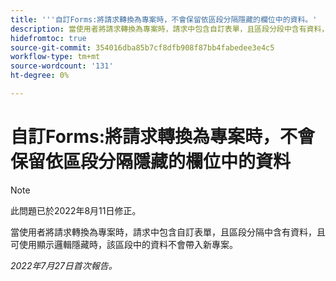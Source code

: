 ```yaml
---
title: '''自訂Forms:將請求轉換為專案時，不會保留依區段分隔隱藏的欄位中的資料。'
description: 當使用者將請求轉換為專案時，請求中包含自訂表單，且區段分段中含有資料，且可使用顯示邏輯隱藏時，該區段中的資料不會傳至新專案。
hidefromtoc: true
source-git-commit: 354016dba85b7cf8dfb908f87bb4fabedee3e4c5
workflow-type: tm+mt
source-wordcount: '131'
ht-degree: 0%

---
```


# 自訂Forms:將請求轉換為專案時，不會保留依區段分隔隱藏的欄位中的資料

>[!NOTE]
>
> 此問題已於2022年8月11日修正。

當使用者將請求轉換為專案時，請求中包含自訂表單，且區段分隔中含有資料，且可使用顯示邏輯隱藏時，該區段中的資料不會帶入新專案。

_2022年7月27日首次報告。_

